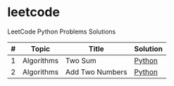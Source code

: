 # leetcode
LeetCode Python Problems Solutions

| # | Topic | Title | Solution |
|---|-------|-------|----------|
| 1 | Algorithms | Two Sum | [Python](./algorithms/0001_two_sum.py) | 
| 2 | Algorithms | Add Two Numbers | [Python](./algorithms/0002_add_two_numbers.py) |
